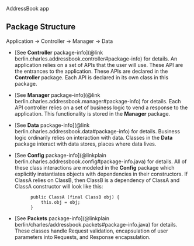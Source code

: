 AddressBook app

## Package Structure

Application -> Controller -> Manager -> Data

- [See **Controller** package-info](@link berlin.charles.addressbook.controller#package-info) for details.
An application relies on a set of APIs that the user will use. These API are the entrances to the application.
These APIs are declared in the **Controller** package. Each API is declared in its own class in this package.


- [See **Manager** package-info](@link berlin.charles.addressbook.manager#package-info) for details.
Each API controller relies on a set of business logic to vend a response to the application. This functionality is stored in
the **Manager** package. 

- [See **Data** package-info](@link berlin.charles.addressbook.data#package-info) for details.
Business logic ordinarily relies on interaction with data. Classes in the **Data** package interact with data stores, places
where data lives.

- [See **Config** package-info](@linkplain berlin.charles.addressbook.config#package-info.java) for details.
All of these class interactions are modeled in the **Config** package which explicitly instantiates objects with dependencies
in their constructors. If ClassA relies on ClassB, then ClassB is a dependency of ClassA and ClassA constructor will
look like this:
  
            public ClassA (final ClassB obj) {
                this.obj = obj;
            }
- [See **Packets** package-info](@linkplain berlin/charles/addressbook.packets#package-info.java) for details. These
classes handle Request validation, encapsulation of user parameters into Requests, and Response encapsulation.
            


